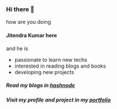 ### Hi there 👋️
how are you doing
#### Jitendra Kumar here
and he is
- passionate to learn new techs
- interested in reading blogs and books
- developing new projects

##### Read my blogs in [hashnode](https://jit2endra.hashnode.dev/)
##### Visit my profile and project in my [portfolio](https://jitendra-kumar.netlify.app)
